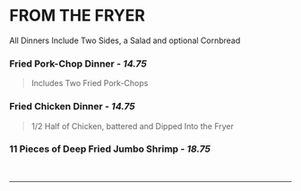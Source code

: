# FROM THE FRYER

<Banner>All Dinners Include Two <router-link to="/menu/sides" class="white">Sides</router-link>, a <router-link to="/menu/salads" class="white">Salad</router-link> and optional Cornbread</Banner>

### Fried Pork-Chop Dinner - *14.75*
> Includes Two Fried Pork-Chops
### Fried Chicken Dinner - *14.75*
> 1/2 Half of Chicken, battered and Dipped Into the Fryer
### 11 Pieces of Deep Fried Jumbo Shrimp - *18.75*

<br>
<hr>
<Available/>
<Disclaimer/>
